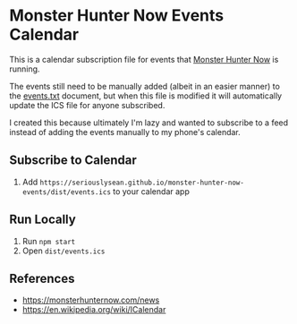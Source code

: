 # Monster Hunter Now Events Calendar

This is a calendar subscription file for events that [Monster Hunter Now](https://monsterhunternow.com/) is running.

The events still need to be manually added (albeit in an easier manner) to the [events.txt](./events.txt) document, but when this file is modified it will automatically update the ICS file for anyone subscribed.

I created this because ultimately I'm lazy and wanted to subscribe to a feed instead of adding the events manually to my phone's calendar.

## Subscribe to Calendar

1. Add `https://seriouslysean.github.io/monster-hunter-now-events/dist/events.ics` to your calendar app

## Run Locally

1. Run `npm start`
2. Open `dist/events.ics`

## References

- https://monsterhunternow.com/news
- https://en.wikipedia.org/wiki/ICalendar
